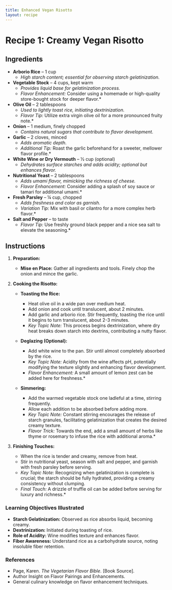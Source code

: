 ```yaml
---  
title: Enhanced Vegan Risotto  
layout: recipe
---  
```


# **Recipe 1: Creamy Vegan Risotto**

## **Ingredients**

- **Arborio Rice** – 1 cup
    - *High starch content; essential for observing starch gelatinization.*
- **Vegetable Stock** – 4 cups, kept warm
    - *Provides liquid base for gelatinization process.*
    - *Flavor Enhancement:* Consider using a homemade or high-quality store-bought stock for deeper flavor.*
- **Olive Oil** – 2 tablespoons
    - *Used to lightly toast rice, initiating dextrinization.*
    - *Flavor Tip:* Utilize extra virgin olive oil for a more pronounced fruity note.*
- **Onion** – 1 medium, finely chopped
    - *Contains natural sugars that contribute to flavor development.*
- **Garlic** – 2 cloves, minced
    - *Adds aromatic depth.*
    - *Additional Tip:* Roast the garlic beforehand for a sweeter, mellower flavor profile.*
- **White Wine or Dry Vermouth** – ½ cup (optional)
    - *Dehydrates surface starches and adds acidity; optional but enhances flavor.*
- **Nutritional Yeast** – 2 tablespoons
    - *Adds umami flavor, mimicking the richness of cheese.*
    - *Flavor Enhancement:* Consider adding a splash of soy sauce or tamari for additional umami.*
- **Fresh Parsley** – ¼ cup, chopped
    - *Adds freshness and color as garnish.*
    - *Variation Tip:* Mix with basil or cilantro for a more complex herb flavor.*
- **Salt and Pepper** – to taste
    - *Flavor Tip:* Use freshly ground black pepper and a nice sea salt to elevate the seasoning.*

## **Instructions**

1. **Preparation:**
    - **Mise en Place:** Gather all ingredients and tools. Finely chop the onion and mince the garlic.

2. **Cooking the Risotto:**
    - **Toasting the Rice:**
        - Heat olive oil in a wide pan over medium heat.
        - Add onion and cook until translucent, about 2 minutes.
        - Add garlic and arborio rice. Stir frequently, toasting the rice until it begins to turn translucent, about 2-3 minutes.
        - *Key Topic Note:* This process begins dextrinization, where dry heat breaks down starch into dextrins, contributing a nutty flavor.

    - **Deglazing (Optional):**
        - Add white wine to the pan. Stir until almost completely absorbed by the rice.
        - *Key Topic Note:* Acidity from the wine affects pH, potentially modifying the texture slightly and enhancing flavor development.
        - *Flavor Enhancement:* A small amount of lemon zest can be added here for freshness.*

    - **Simmering:**
        - Add the warmed vegetable stock one ladleful at a time, stirring frequently.
        - Allow each addition to be absorbed before adding more.
        - *Key Topic Note:* Constant stirring encourages the release of starch granules, facilitating gelatinization that creates the desired creamy texture.
        - *Flavor Trick:* Towards the end, add a small amount of herbs like thyme or rosemary to infuse the rice with additional aroma.*

3. **Finishing Touches:**
    - When the rice is tender and creamy, remove from heat.
    - Stir in nutritional yeast, season with salt and pepper, and garnish with fresh parsley before serving.
    - *Key Topic Note:* Recognizing when gelatinization is complete is crucial; the starch should be fully hydrated, providing a creamy consistency without clumping.
    - *Final Touch:* A drizzle of truffle oil can be added before serving for luxury and richness.*

### **Learning Objectives Illustrated**
- **Starch Gelatinization:** Observed as rice absorbs liquid, becoming creamy.
- **Dextrinization:** Initiated during toasting of rice.
- **Role of Acidity:** Wine modifies texture and enhances flavor.
- **Fiber Awareness:** Understand rice as a carbohydrate source, noting insoluble fiber retention.

### References

- Page, Karen. *The Vegetarian Flavor Bible*. [Book Source].
- Author Insight on Flavor Pairings and Enhancements.
- General culinary knowledge on flavor enhancement techniques.  